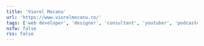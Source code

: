 ```yaml
---
title: 'Viorel Mocanu'
url: 'https://www.viorelmocanu.ro/'
tags: ['web developer', 'designer', 'consultant', 'youtuber', 'podcaster', 'IndieWeb', 'HTML', 'CSS']
nsfw: false
rss: false
---
```


